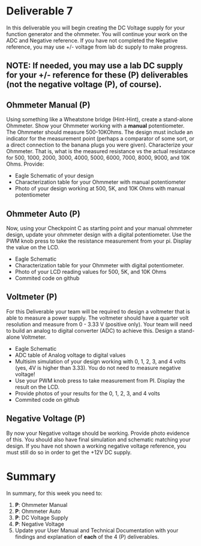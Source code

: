 # Deliverable 7
In this deliverable you will begin creating the DC Voltage supply for your function generator and the ohmmeter.  You will continue your work on the ADC and Negative reference.  If you have not completed the Negative reference, you may use +/- voltage from lab dc supply to make progress.

## NOTE: If needed, you may use a lab DC supply for your +/- reference for these (P) deliverables (not the negative voltage (P), of course).

## Ohmmeter Manual (P)
Using something like a Wheatstone bridge (Hint-Hint), create a stand-alone Ohmmeter.  Show your Ohmmeter working with a **manual** potentiometer.
The Ohmmeter should measure 500-10KOhms.  The design must include an indicator for the measurement point (perhaps a comparator of some sort, or a direct connection to the banana plugs you were given). Characterize your Ohmmeter.  That is, what is the measured resistance vs the actual resistance for 500, 1000, 2000, 3000, 4000, 5000, 6000, 7000, 8000, 9000, and 10K Ohms. Provide:
- Eagle Schematic of your design
- Characterization table for your Ohmmeter with manual potentiometer
- Photo of your design working at 500, 5K, and 10K Ohms with manual potentiometer

## Ohmmeter Auto (P)
Now, using your Checkpoint C as starting point and your manual ohmmeter design, update your ohmmeter design with a digital potentiometer.  Use the PWM knob press to take the resistance measurement from your pi.  Display the value on the LCD. 

- Eagle Schematic
- Characterization table for your Ohmmeter with digital potentiometer.
- Photo of your LCD reading values for 500, 5K, and 10K Ohms
- Commited code on github

## Voltmeter (P)
For this Deliverable your team will be required to design a voltmeter that is able to measure a power supply. The voltmeter should have a quarter volt resolution and measure from 0 - 3.33 V (positive only). Your team will need to build an analog to digital converter (ADC) to achieve this.  Design a stand-alone Voltmeter.
- Eagle Schematic
- ADC table of Analog voltage to digital values
- Multisim simulation of your design working with 0, 1, 2, 3, and 4 volts (yes, 4V is higher than 3.33).  You do not need to measure negative voltage!
- Use your PWM knob press to take measurement from PI.  Display the result on the LCD.
- Provide photos of your results for the 0, 1, 2, 3, and 4 volts
- Commited code on github

## Negative Voltage (P)
By now your Negative voltage should be working.  Provide photo evidence of this.
You should also have final simulation and schematic matching your design.
If you have not shown a working negative voltage reference, you must still do so in order to get the +12V DC supply.


# Summary

In summary, for this week you need to:

1. **P**: Ohmmeter Manual
2. **P**: Ohmmeter Auto
3. **P**: DC Voltage Supply
4. **P**: Negative Voltage
5. Update your User Manual and Technical Documentation with your findings and explanation of **each** of the 4 (P) deliverables.
